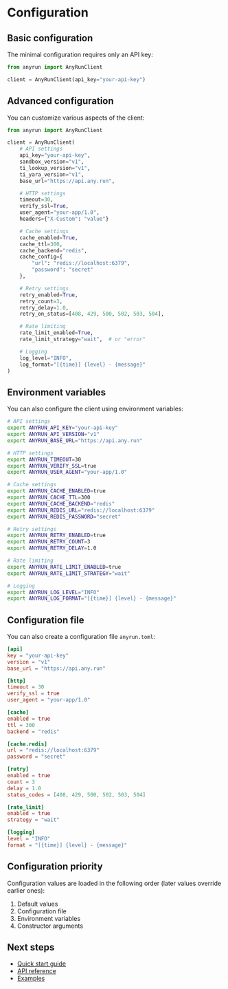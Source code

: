 # Configuration

## Basic configuration

The minimal configuration requires only an API key:

```python
from anyrun import AnyRunClient

client = AnyRunClient(api_key="your-api-key")
```

## Advanced configuration

You can customize various aspects of the client:

```python
from anyrun import AnyRunClient

client = AnyRunClient(
    # API settings
    api_key="your-api-key",
    sandbox_version="v1",
    ti_lookup_version="v1",
    ti_yara_version="v1",
    base_url="https://api.any.run",

    # HTTP settings
    timeout=30,
    verify_ssl=True,
    user_agent="your-app/1.0",
    headers={"X-Custom": "value"}

    # Cache settings
    cache_enabled=True,
    cache_ttl=300,
    cache_backend="redis",
    cache_config={
        "url": "redis://localhost:6379",
        "password": "secret"
    },

    # Retry settings
    retry_enabled=True,
    retry_count=3,
    retry_delay=1.0,
    retry_on_status=[408, 429, 500, 502, 503, 504],

    # Rate limiting
    rate_limit_enabled=True,
    rate_limit_strategy="wait",  # or "error"

    # Logging
    log_level="INFO",
    log_format="[{time}] {level} - {message}"
)
```

## Environment variables

You can also configure the client using environment variables:

```bash
# API settings
export ANYRUN_API_KEY="your-api-key"
export ANYRUN_API_VERSION="v1"
export ANYRUN_BASE_URL="https://api.any.run"

# HTTP settings
export ANYRUN_TIMEOUT=30
export ANYRUN_VERIFY_SSL=true
export ANYRUN_USER_AGENT="your-app/1.0"

# Cache settings
export ANYRUN_CACHE_ENABLED=true
export ANYRUN_CACHE_TTL=300
export ANYRUN_CACHE_BACKEND="redis"
export ANYRUN_REDIS_URL="redis://localhost:6379"
export ANYRUN_REDIS_PASSWORD="secret"

# Retry settings
export ANYRUN_RETRY_ENABLED=true
export ANYRUN_RETRY_COUNT=3
export ANYRUN_RETRY_DELAY=1.0

# Rate limiting
export ANYRUN_RATE_LIMIT_ENABLED=true
export ANYRUN_RATE_LIMIT_STRATEGY="wait"

# Logging
export ANYRUN_LOG_LEVEL="INFO"
export ANYRUN_LOG_FORMAT="[{time}] {level} - {message}"
```

## Configuration file

You can also create a configuration file `anyrun.toml`:

```toml
[api]
key = "your-api-key"
version = "v1"
base_url = "https://api.any.run"

[http]
timeout = 30
verify_ssl = true
user_agent = "your-app/1.0"

[cache]
enabled = true
ttl = 300
backend = "redis"

[cache.redis]
url = "redis://localhost:6379"
password = "secret"

[retry]
enabled = true
count = 3
delay = 1.0
status_codes = [408, 429, 500, 502, 503, 504]

[rate_limit]
enabled = true
strategy = "wait"

[logging]
level = "INFO"
format = "[{time}] {level} - {message}"
```

## Configuration priority

Configuration values are loaded in the following order (later values override earlier ones):

1. Default values
2. Configuration file
3. Environment variables
4. Constructor arguments

## Next steps

- [Quick start guide](quickstart.md)
- [API reference](https://any.run/api-documentation/)
- [Examples](https://github.com/bykovk-pro/anyrun-tools/tree/main/examples)
